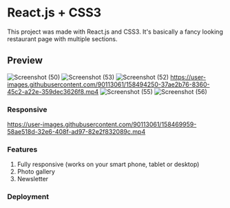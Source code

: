 # React.js + CSS3

This project was made with React.js and CSS3. It's basically a fancy looking restaurant page with multiple sections.

## Preview

![Screenshot (50)](https://user-images.githubusercontent.com/90113061/158493370-ebb42df6-17b7-4f66-a1e9-ba909c3aba7f.png)
![Screenshot (53)](https://user-images.githubusercontent.com/90113061/158493563-aa1652ae-fafe-4ecd-b6e2-a6a07b0e4165.png)
![Screenshot (52)](https://user-images.githubusercontent.com/90113061/158493599-bc2f0901-ee6f-41f9-a823-d48c0e1374d7.png)
https://user-images.githubusercontent.com/90113061/158494250-37ae2b76-8360-45c2-a22e-359dec3626f8.mp4
![Screenshot (55)](https://user-images.githubusercontent.com/90113061/158493635-ea9d5859-ad51-4666-b3a2-d5c036417831.png)
![Screenshot (56)](https://user-images.githubusercontent.com/90113061/158493645-fb7897f0-9ddf-4c73-9719-2815593323e3.png)


### Responsive

https://user-images.githubusercontent.com/90113061/158469959-58ae518d-32e6-408f-ad97-82e2f832089c.mp4

### Features

1. Fully responsive (works on your smart phone, tablet or desktop)
3. Photo gallery
4. Newsletter

### Deployment

